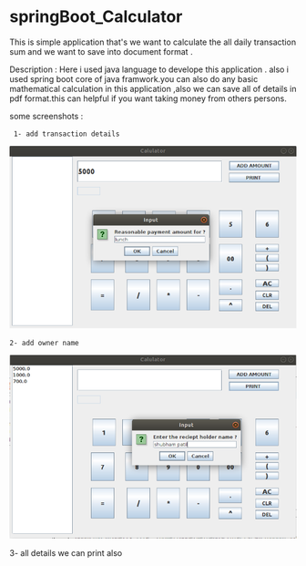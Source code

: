 # springBoot_Calculator
This is simple application that's we want to calculate the all daily transaction sum and we want to save into document format .

Description : 
     Here i used java language to develope this application . also i used spring boot core of java framwork.you can also do any basic mathematical calculation
     in this application ,also we can save all of details in pdf format.this can helpful if you want taking money from others persons.
     
some screenshots :
     
     1- add transaction details
![alt text](https://github.com/radheshamnagare/springBoot_Calculator/blob/4bf47c9e7a19eb4e5c08ffcb24f07d9a8bafd214/src/com/all_files/Screenshot%20from%202021-03-11%2022-24-29.png)


    2- add owner name 
 ![alt text](https://github.com/radheshamnagare/springBoot_Calculator/blob/42cb4c8d2f8b5b7c7d9897de4049f60a2cb8e48a/src/com/all_files/Screenshot%20from%202021-03-11%2022-26-34.png)   
 
   3- all details we can print also
   
   
